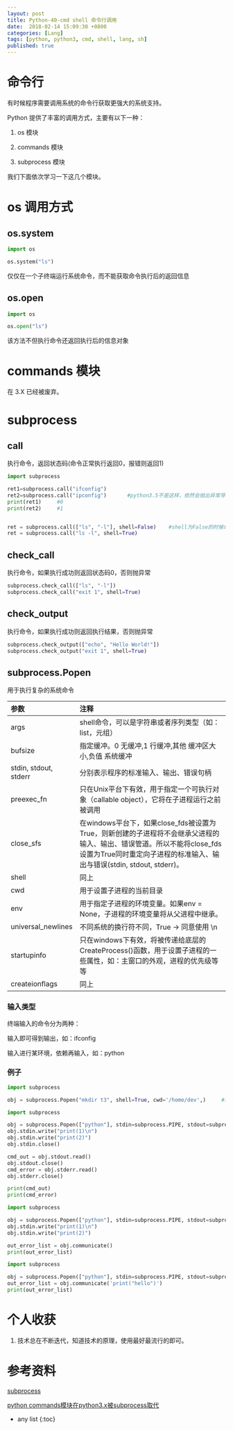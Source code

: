 ```yaml
---
layout: post
title: Python-40-cmd shell 命令行调用
date:  2018-02-14 15:09:30 +0800
categories: [Lang]
tags: [python, python3, cmd, shell, lang, sh]
published: true
---
```


# 命令行

有时候程序需要调用系统的命令行获取更强大的系统支持。

Python 提供了丰富的调用方式，主要有以下一种：

1. os 模块

2. commands 模块

3. subprocess 模块

我们下面依次学习一下这几个模块。

# os 调用方式

## os.system

```py
import os

os.system("ls")
```

仅仅在一个子终端运行系统命令，而不能获取命令执行后的返回信息

## os.open

```py
import os

os.open("ls")
```

该方法不但执行命令还返回执行后的信息对象


# commands 模块

在 3.X 已经被废弃。

# subprocess

## call

执行命令，返回状态码(命令正常执行返回0，报错则返回1)

```py
import subprocess

ret1=subprocess.call("ifconfig")
ret2=subprocess.call("ipconfig")　　　　#python3.5不是这样，依然会抛出异常导致无法对ret2赋值
print(ret1)     #0
print(ret2)     #1


ret = subprocess.call(["ls", "-l"], shell=False)    #shell为False的时候命令必须分开写
ret = subprocess.call("ls -l", shell=True)
```

## check_call

执行命令，如果执行成功则返回状态码0，否则抛异常

```py
subprocess.check_call(["ls", "-l"])
subprocess.check_call("exit 1", shell=True)
```

## check_output

执行命令，如果执行成功则返回执行结果，否则抛异常

```py
subprocess.check_output(["echo", "Hello World!"])
subprocess.check_output("exit 1", shell=True)
```

## subprocess.Popen

用于执行复杂的系统命令

| 参数	 |                注释 |
|:--|:--|
| args	 |                shell命令，可以是字符串或者序列类型（如：list，元组） |
| bufsize |	                指定缓冲。0 无缓冲,1 行缓冲,其他 缓冲区大小,负值 系统缓冲 |
| stdin, stdout, stderr	 | 分别表示程序的标准输入、输出、错误句柄 |
| preexec_fn	           | 只在Unix平台下有效，用于指定一个可执行对象（callable object），它将在子进程运行之前被调用 |
| close_sfs	           | 在windows平台下，如果close_fds被设置为True，则新创建的子进程将不会继承父进程的输入、输出、错误管道。所以不能将close_fds设置为True同时重定向子进程的标准输入、输出与错误(stdin, stdout, stderr)。 |
| shell	                | 同上 |
| cwd	            |        用于设置子进程的当前目录 |
| env	             |       用于指定子进程的环境变量。如果env = None，子进程的环境变量将从父进程中继承。 |
| universal_newlines |	    不同系统的换行符不同，True -> 同意使用 \n |
| startupinfo	     |       只在windows下有效，将被传递给底层的CreateProcess()函数，用于设置子进程的一些属性，如：主窗口的外观，进程的优先级等等 |
| createionflags	  |      同上 |

### 输入类型

终端输入的命令分为两种：

输入即可得到输出，如：ifconfig

输入进行某环境，依赖再输入，如：python

### 例子

```py
import subprocess

obj = subprocess.Popen("mkdir t3", shell=True, cwd='/home/dev',)     #在cwd目录下执行命令
```

```py
import subprocess

obj = subprocess.Popen(["python"], stdin=subprocess.PIPE, stdout=subprocess.PIPE, stderr=subprocess.PIPE, universal_newlines=True)
obj.stdin.write("print(1)\n")
obj.stdin.write("print(2)")
obj.stdin.close()

cmd_out = obj.stdout.read()
obj.stdout.close()
cmd_error = obj.stderr.read()
obj.stderr.close()

print(cmd_out)
print(cmd_error)
```

```py
import subprocess

obj = subprocess.Popen(["python"], stdin=subprocess.PIPE, stdout=subprocess.PIPE, stderr=subprocess.PIPE, universal_newlines=True)
obj.stdin.write("print(1)\n")
obj.stdin.write("print(2)")

out_error_list = obj.communicate()
print(out_error_list)
```
```py
import subprocess

obj = subprocess.Popen(["python"], stdin=subprocess.PIPE, stdout=subprocess.PIPE, stderr=subprocess.PIPE, universal_newlines=True)
out_error_list = obj.communicate('print("hello")')
print(out_error_list)
```

# 个人收获

1. 技术总在不断迭代，知道技术的原理，使用最好最流行的即可。

# 参考资料

[subprocess](https://docs.python.org/3.7/library/subprocess.html)

[python commands模块在python3.x被subprocess取代]()

* any list
{:toc}